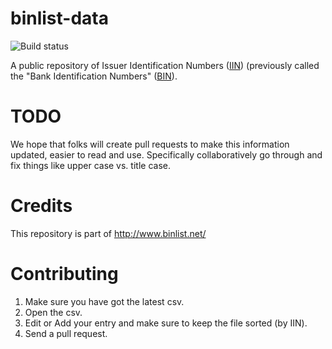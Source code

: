 binlist-data
=========

![Build
status](https://api.travis-ci.org/binlist/binlist-data.svg)

A public repository of Issuer Identification Numbers ([IIN][IIN]) (previously
called the "Bank Identification Numbers" ([BIN][BIN]).

TODO
====
We hope that folks will create pull requests to make this information updated,
easier to read and use. Specifically collaboratively go through and fix things
like upper case vs. title case.

Credits
=======
This repository is part of http://www.binlist.net/

Contributing
============
1. Make sure you have got the latest csv.
2. Open the csv.
3. Edit or Add your entry and make sure to keep the file sorted (by IIN).
4. Send a pull request.

[BIN]: http://en.wikipedia.org/wiki/Bank_card_number
[IIN]: http://en.wikipedia.org/wiki/Bank_card_number
